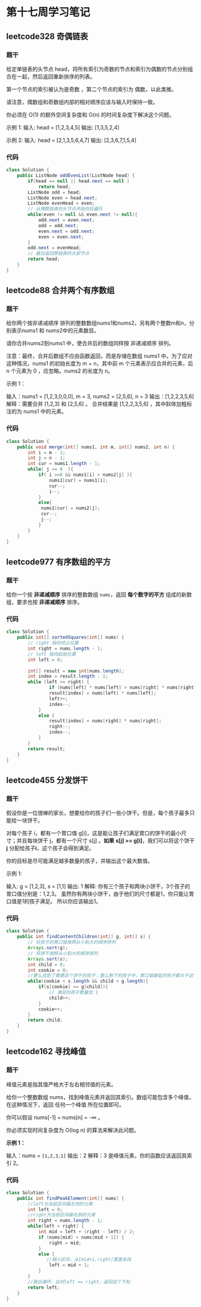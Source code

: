 ﻿# 第十七周学习笔记

## leetcode328 	奇偶链表
### 题干
给定单链表的头节点 head，将所有索引为奇数的节点和索引为偶数的节点分别组合在一起，然后返回重新排序的列表。

第一个节点的索引被认为是奇数 ，第二个节点的索引为 偶数，以此类推。

请注意，偶数组和奇数组内部的相对顺序应该与输入时保持一致。

你必须在 O(1) 的额外空间复杂度和 O(n) 的时间复杂度下解决这个问题。

示例 1:
输入: head = [1,2,3,4,5]
输出: [1,3,5,2,4]

示例 2:
输入: head = [2,1,3,5,6,4,7]
输出: [2,3,6,7,1,5,4]

### 代码
```java
class Solution {
    public ListNode oddEvenList(ListNode head) {
        if(head == null || head.next == null ) 			
	        return head;
        ListNode odd = head;
        ListNode even = head.next; 
        ListNode evenHead = even;
        // 从偶数链表的头节点开始向后遍历
        while(even != null && even.next != null){
            odd.next = even.next;
            odd = odd.next;
            even.next = odd.next;
            even = even.next;
        }
        odd.next = evenHead;
        // 最后返回原链表的头部节点
        return head;
    }
}
```

## leetcode88 	合并两个有序数组
### 题干
给你两个按非递减顺序 排列的整数数组nums1和nums2，另有两个整数m和n，分别表示nums1 和 nums2中的元素数目。

请你合并nums2到nums1 中，使合并后的数组同样按 非递减顺序 排列。

注意：最终，合并后数组不应由函数返回，而是存储在数组 nums1 中。为了应对这种情况，nums1 的初始长度为 m + n，其中前 m 个元素表示应合并的元素，后 n 个元素为 0 ，应忽略。nums2 的长度为 n。

示例 1：

输入：nums1 = [1,2,3,0,0,0], m = 3, nums2 = [2,5,6], n = 3
输出：[1,2,2,3,5,6]
解释：需要合并 [1,2,3] 和 [2,5,6] 。
合并结果是 [1,2,2,3,5,6] ，其中斜体加粗标注的为 nums1 中的元素。
### 代码
```java
class Solution {
    public void merge(int[] nums1, int m, int[] nums2, int n) {
        int i = m - 1;
        int j = n - 1;
        int cur = nums1.length - 1;
        while( j >= 0  ){
			if( i >=0 && nums1[i] > nums2[j] ){
	            nums1[cur] = nums1[i];
				cur--;
				i--;
			}
            else{
             nums1[cur] = nums2[j];
             cur--;
             j--;
            }
        }
    }
}
```


## leetcode977 	有序数组的平方
### 题干
给你一个按 **非递减顺序** 排序的整数数组 `nums`，返回 **每个数字的平方** 组成的新数组，要求也按 **非递减顺序** 排序。
### 代码
```java
class Solution {
    public int[] sortedSquares(int[] nums) {
        // right 指向终止位置
        int right = nums.length - 1;
        // left 指向起始位置
        int left = 0;
        
        int[] result = new int[nums.length];
        int index = result.length - 1;
        while (left <= right) {
	            if (nums[left] * nums[left] > nums[right] * nums[right]) {
                result[index] = nums[left] * nums[left];
                left++;
                index--;
            } 
            else {
                result[index] = nums[right] * nums[right];
                right--;
                index--;
            }
        }
        return result;
    }
}
```

## leetcode455 	分发饼干
### 题干
假设你是一位很棒的家长，想要给你的孩子们一些小饼干。但是，每个孩子最多只能给一块饼干。

对每个孩子 i，都有一个胃口值 g[i]，这是能让孩子们满足胃口的饼干的最小尺寸；并且每块饼干 j，都有一个尺寸 s[j] 。**如果**  **s[j] >= g[i]**，我们可以将这个饼干**j**  分配给孩子**i**，这个孩子会得到满足。

你的目标是尽可能满足越多数量的孩子，并输出这个最大数值。

示例 1:

输入: g = [1,2,3], s = [1,1]
输出: 1
解释: 
你有三个孩子和两块小饼干，3个孩子的胃口值分别是：1,2,3。
虽然你有两块小饼干，由于他们的尺寸都是1，你只能让胃口值是1的孩子满足。
所以你应该输出1。
### 代码
```java
class Solution {
    public int findContentChildren(int[] g, int[] s) {
        // 将孩子的胃口值按照从小到大的顺序排列
        Arrays.sort(g);
        // 将饼干按照从小到大的顺序排列
        Arrays.sort(s);
        int child = 0;
        int cookie = 0;
        //要么找到了需要这个饼干的孩子；要么剩下的孩子中，胃口值最低的孩子都大于这个饼干的值，那么这个饼干没人要
        while(cookie < s.length && child < g.length){
            if(s[cookie] >= g[child]){
                // 满足的孩子数量加 1
                child++;
            }
            cookie++;
        }
        return child;
    }
}
```


## leetcode162 	寻找峰值
### 题干
峰值元素是指其值严格大于左右相邻值的元素。

给你一个整数数组 nums，找到峰值元素并返回其索引。数组可能包含多个峰值，在这种情况下，返回 任何一个峰值 所在位置即可。

你可以假设 nums[-1] = nums[n] = -∞ 。

你必须实现时间复杂度为 O(log n) 的算法来解决此问题。

**示例 1：**

输入：nums = `[1,2,3,1]`
输出：2
解释：3 是峰值元素，你的函数应该返回其索引 2。

### 代码
```java
class Solution {
    public int findPeakElement(int[] nums) {
        //left为当前区间最左侧的元素
        int left = 0;
        //right为当前区间最右侧的元素
        int right = nums.length - 1;
        while(left < right) {
            int mid = left + (right - left) / 2;
            if (nums[mid] > nums[mid + 1]) {
                right = mid;  
            } 
            else {
		       //缩小区间，从[mid+1,right]里面去找
				left = mid + 1;
            }
        }
        //跳出循环，此时left == right，返回这个下标
        return left;
    }
}
```
